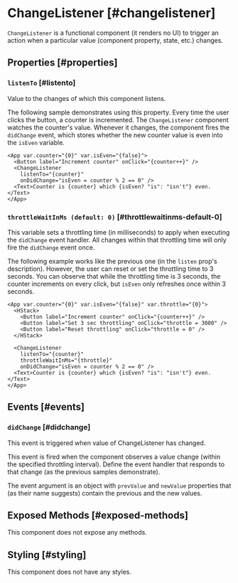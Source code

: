 # ChangeListener [#changelistener]

`ChangeListener` is a functional component (it renders no UI) to trigger an action when a particular value (component property, state, etc.) changes.

## Properties [#properties]

### `listenTo` [#listento]

Value to the changes of which this component listens.

The following sample demonstrates using this property. Every time the user clicks the button, a counter is incremented. The `ChangeListener` component watches the counter's value. Whenever it changes, the component fires the `didChange` event, which stores whether the new counter value is even into the `isEven` variable.

```xmlui-pg copy display name="Example: listenTo"
<App var.counter="{0}" var.isEven="{false}">
  <Button label="Increment counter" onClick="{counter++}" />
  <ChangeListener
    listenTo="{counter}"
    onDidChange="isEven = counter % 2 == 0" />
  <Text>Counter is {counter} which {isEven? "is": "isn't"} even.</Text>
</App>
```

### `throttleWaitInMs (default: 0)` [#throttlewaitinms-default-0]

This variable sets a throttling time (in milliseconds) to apply when executing the `didChange` event handler. All changes within that throttling time will only fire the `didChange` event once.

The following example works like the previous one (in the `listen` prop's description). However, the user can reset or set the throttling time to 3 seconds. You can observe that while the throttling time is 3 seconds, the counter increments on every click, but `isEven` only refreshes once within 3 seconds.

```xmlui-pg copy display name="Example: throttleWaitInMs"
<App var.counter="{0}" var.isEven="{false}" var.throttle="{0}">
  <HStack>
    <Button label="Increment counter" onClick="{counter++}" />
    <Button label="Set 3 sec throttling" onClick="throttle = 3000" />
    <Button label="Reset throttling" onClick="throttle = 0" />
  </HStack>

  <ChangeListener
    listenTo="{counter}"
    throttleWaitInMs="{throttle}"
    onDidChange="isEven = counter % 2 == 0" />
  <Text>Counter is {counter} which {isEven? "is": "isn't"} even.</Text>
</App>
```

## Events [#events]

### `didChange` [#didchange]

This event is triggered when value of ChangeListener has changed.

This event is fired when the component observes a value change (within the specified throttling interval). Define the event handler that responds to that change (as the previous samples demonstrate).

The event argument is an object with `prevValue` and `newValue` properties that (as their name suggests) contain the previous and the new values.

## Exposed Methods [#exposed-methods]

This component does not expose any methods.

## Styling [#styling]

This component does not have any styles.
